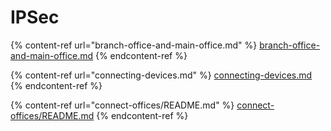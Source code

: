 # IPSec

{% content-ref url="branch-office-and-main-office.md" %}
[branch-office-and-main-office.md](branch-office-and-main-office.md)
{% endcontent-ref %}

{% content-ref url="connecting-devices.md" %}
[connecting-devices.md](connecting-devices.md)
{% endcontent-ref %}

{% content-ref url="connect-offices/README.md" %}
[connect-offices/README.md](connect-offices/README.md)
{% endcontent-ref %}